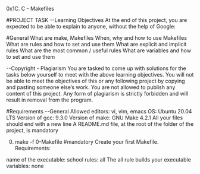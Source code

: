 0x1C. C - Makefiles

#PROJECT TASK
--Learning Objectives
At the end of this project, you are expected to be able to explain to anyone, without the help of Google:

#General
What are make, Makefiles
When, why and how to use Makefiles
What are rules and how to set and use them
What are explicit and implicit rules
What are the most common / useful rules
What are variables and how to set and use them


--Copyright - Plagiarism
You are tasked to come up with solutions for the tasks below yourself to meet with the above learning objectives.
You will not be able to meet the objectives of this or any following project by copying and pasting someone else’s work.
You are not allowed to publish any content of this project.
Any form of plagiarism is strictly forbidden and will result in removal from the program.

#Requirements
--General
Allowed editors: vi, vim, emacs
OS: Ubuntu 20.04 LTS
Version of gcc: 9.3.0
Version of make: GNU Make 4.2.1
All your files should end with a new line
A README.md file, at the root of the folder of the project, is mandatory

0. make -f 0-Makefile
#mandatory
Create your first Makefile.
Requirements:

name of the executable: school
rules: all
The all rule builds your executable
variables: none
